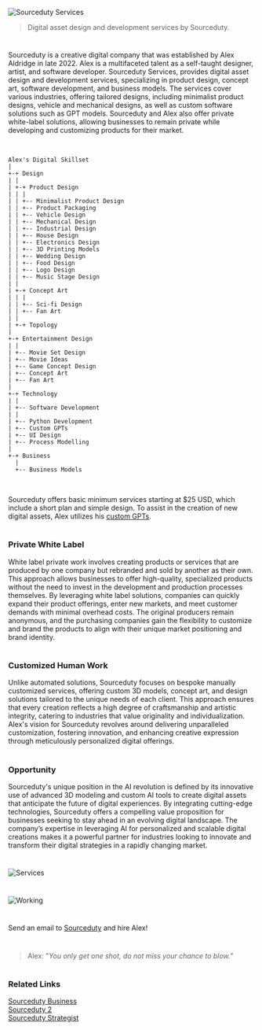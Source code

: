 ![Sourceduty Services](https://github.com/sourceduty/Sourceduty_Services/assets/123030236/6df944d0-f8b4-449e-a594-25a46c58f1bb)

> Digital asset design and development services by Sourceduty.

#

Sourceduty is a creative digital company that was established by Alex Aldridge in late 2022. Alex is a multifaceted talent as a self-taught designer, artist, and software developer. Sourceduty Services, provides digital asset design and development services, specializing in product design, concept art, software development, and business models. The services cover various industries, offering tailored designs, including minimalist product designs, vehicle and mechanical designs, as well as custom software solutions such as GPT models. Sourceduty and Alex also offer private white-label solutions, allowing businesses to remain private while developing and customizing products for their market. 

<br>

```
Alex's Digital Skillset
|
+-+ Design
| |
| +-+ Product Design
| | |
| | +-- Minimalist Product Design
| | +-- Product Packaging
| | +-- Vehicle Design
| | +-- Mechanical Design
| | +-- Industrial Design
| | +-- House Design
| | +-- Electronics Design
| | +-- 3D Printing Models
| | +-- Wedding Design
| | +-- Food Design
| | +-- Logo Design
| | +-- Music Stage Design
| |
| +-+ Concept Art
| | |
| | +-- Sci-fi Design
| | +-- Fan Art
| |
| +-+ Topology
|
+-+ Entertainment Design
| |
| +-- Movie Set Design
| +-- Movie Ideas
| +-- Game Concept Design
| +-- Concept Art
| +-- Fan Art
|
+-+ Technology
| |
| +-- Software Development
| |
| +-- Python Development
| +-- Custom GPTs
| +-- UI Design
| +-- Process Modelling
|
+-+ Business
  |
  +-- Business Models
```

<br>

Sourceduty offers basic minimum services starting at $25 USD, which include a short plan and simple design. To assist in the creation of new digital assets, Alex utilizes his [custom GPTs](https://github.com/sourceduty/ChatGPT).

#
### Private White Label

White label private work involves creating products or services that are produced by one company but rebranded and sold by another as their own. This approach allows businesses to offer high-quality, specialized products without the need to invest in the development and production processes themselves. By leveraging white label solutions, companies can quickly expand their product offerings, enter new markets, and meet customer demands with minimal overhead costs. The original producers remain anonymous, and the purchasing companies gain the flexibility to customize and brand the products to align with their unique market positioning and brand identity.

#
### Customized Human Work

Unlike automated solutions, Sourceduty focuses on bespoke manually customized services, offering custom 3D models, concept art, and design solutions tailored to the unique needs of each client. This approach ensures that every creation reflects a high degree of craftsmanship and artistic integrity, catering to industries that value originality and individualization. Alex's vision for Sourceduty revolves around delivering unparalleled customization, fostering innovation, and enhancing creative expression through meticulously personalized digital offerings.

#
### Opportunity

Sourceduty's unique position in the AI revolution is defined by its innovative use of advanced 3D modeling and custom AI tools to create digital assets that anticipate the future of digital experiences. By integrating cutting-edge technologies, Sourceduty offers a compelling value proposition for businesses seeking to stay ahead in an evolving digital landscape. The company’s expertise in leveraging AI for personalized and scalable digital creations makes it a powerful partner for industries looking to innovate and transform their digital strategies in a rapidly changing market.

#

![Services](https://github.com/sourceduty/Sourceduty_Services/assets/123030236/54962180-b663-4407-8342-cfe18c24300b)

#

![Working](https://github.com/user-attachments/assets/44efb9d9-eb09-4dd5-ab46-cdd23ab74977)

#

Send an email to [Sourceduty](mailto:sourceduty@gmail.com) and hire Alex!

#

> Alex: "*You only get one shot, do not miss your chance to blow.*"

#
### Related Links

[Sourceduty Business](https://github.com/sourceduty/Sourceduty_Business)
<br>
[Sourceduty 2](https://github.com/sourceduty/Sourceduty_2)
<br>
[Sourceduty Strategist](https://chatgpt.com/g/g-AwjKECo12-sourceduty-strategist)
